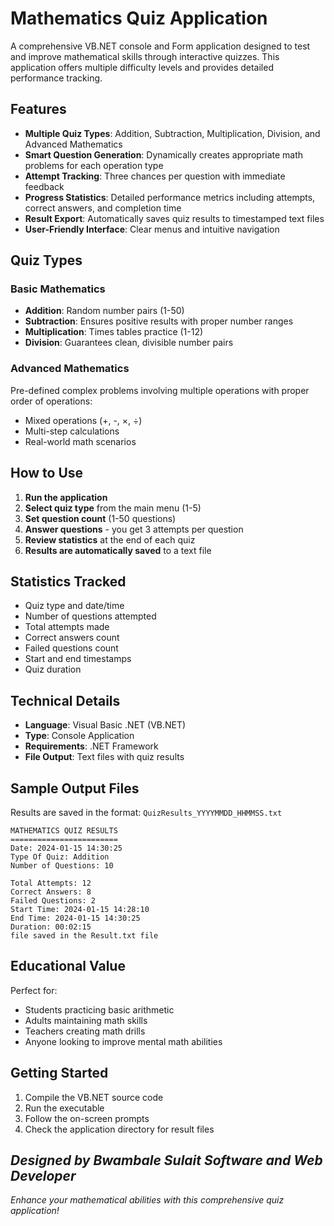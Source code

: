 # Mathematics Quiz Application

A comprehensive VB.NET console and Form application designed to test and improve mathematical skills through interactive quizzes. This application offers multiple difficulty levels and provides detailed performance tracking.

## Features

- **Multiple Quiz Types**: Addition, Subtraction, Multiplication, Division, and Advanced Mathematics
- **Smart Question Generation**: Dynamically creates appropriate math problems for each operation type
- **Attempt Tracking**: Three chances per question with immediate feedback
- **Progress Statistics**: Detailed performance metrics including attempts, correct answers, and completion time
- **Result Export**: Automatically saves quiz results to timestamped text files
- **User-Friendly Interface**: Clear menus and intuitive navigation

## Quiz Types

### Basic Mathematics
- **Addition**: Random number pairs (1-50)
- **Subtraction**: Ensures positive results with proper number ranges
- **Multiplication**: Times tables practice (1-12)
- **Division**: Guarantees clean, divisible number pairs

### Advanced Mathematics
Pre-defined complex problems involving multiple operations with proper order of operations:
- Mixed operations (+, -, ×, ÷)
- Multi-step calculations
- Real-world math scenarios

## How to Use

1. **Run the application**
2. **Select quiz type** from the main menu (1-5)
3. **Set question count** (1-50 questions)
4. **Answer questions** - you get 3 attempts per question
5. **Review statistics** at the end of each quiz
6. **Results are automatically saved** to a text file

## Statistics Tracked

- Quiz type and date/time
- Number of questions attempted
- Total attempts made
- Correct answers count
- Failed questions count
- Start and end timestamps
- Quiz duration

## Technical Details

- **Language**: Visual Basic .NET (VB.NET)
- **Type**: Console Application
- **Requirements**: .NET Framework
- **File Output**: Text files with quiz results

## Sample Output Files

Results are saved in the format: `QuizResults_YYYYMMDD_HHMMSS.txt`
```
MATHEMATICS QUIZ RESULTS
========================
Date: 2024-01-15 14:30:25
Type Of Quiz: Addition
Number of Questions: 10

Total Attempts: 12
Correct Answers: 8
Failed Questions: 2
Start Time: 2024-01-15 14:28:10
End Time: 2024-01-15 14:30:25
Duration: 00:02:15
file saved in the Result.txt file
```

## Educational Value

Perfect for:
- Students practicing basic arithmetic
- Adults maintaining math skills
- Teachers creating math drills
- Anyone looking to improve mental math abilities

## Getting Started

1. Compile the VB.NET source code
2. Run the executable
3. Follow the on-screen prompts
4. Check the application directory for result files

***Designed by Bwambale Sulait***
***Software and Web Developer***
---

*Enhance your mathematical abilities with this comprehensive quiz application!*
